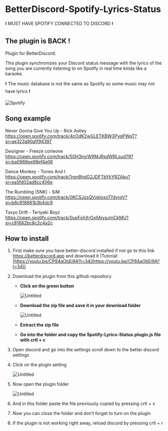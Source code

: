 # **BetterDiscord-Spotify-Lyrics-Status**

❗ MUST HAVE SPOTIFY CONNECTED TO DISCORD ❗

## **The plugin is BACK !**

Plugin for BetterDiscord.

This plugin synchronizes your Discord status message with the lyrics of the song you are currently listening to on Spotify in real time kinda like a karaoke. <br/>

❗ The music database is not the same as Spotify so some music may not have lyrics ❗ <br/>

![Spotify](https://cdn.discordapp.com/attachments/951036256316452894/976908931744014376/Spotify.gif)
## **Song example**

Never Gonna Give You Up - Rick Astley <br/>
https://open.spotify.com/track/4cOdK2wGLETKBW3PvgPWqT?si=ae323a90a1f94397

Desiigner - Freeze corleone <br/>
https://open.spotify.com/track/50H3jnyW9MJRsdWRLsud79?si=ba0969ee98ef4a06

Dance Monkey - Tones And I <br/>
https://open.spotify.com/track/1rgnBhdG2JDFTbYkYRZAku?si=ea5fd02ad6cc406e

The Rumbling (SNK) - SiM <br/>
https://open.spotify.com/track/0KCSJzsQVxkloxoT7dyrqV?si=b8c918881b3b4dc9

Toxyo Drift - Teriyaki Boyz <br/>
https://open.spotify.com/track/0upFohXrGxIIAjyaJmCkMU?si=c81682bc8c2c4a2c

## **How to install**

1. First make sure you have better-discord installed if not go to this link https://betterdiscord.app and download it (Tutorial: [https://youtu.be/CP84aObEi9A?t=34](https://youtu.be/CP84aObEi9A?t=34))
2. Download the plugin from this github repository
    -  **Click on the green button**
        
        ![Untitled](https://cdn.discordapp.com/attachments/951036256316452894/976908452574154822/Untitled.png)
        
    - **Download the zip file and save it in your download folder**
        
        ![Untitled](https://cdn.discordapp.com/attachments/951036256316452894/976908452892901436/Untitled_1.png)
        
    - **Extract the zip file** 
    - **Go into the folder and copy the Spotify-Lyrics-Status.plugin.js file with crtl + c**
3. Open discord and go into the settings scroll down to the better discord settings
4. Click on the plugin setting
    
    ![Untitled](https://cdn.discordapp.com/attachments/951036256316452894/976908453404622869/Untitled_2.png)
    
5. Now open the plugin folder 
    
    ![Untitled](https://cdn.discordapp.com/attachments/951036256316452894/976908453740171295/Untitled_3.png)
    
6. And in this folder paste the file previously copied by pressing crtl + v
7. Now you can close the folder and don’t forget to turn on the plugin
8. If the plugin is not working right away, reload discord by pressing crtl + r

